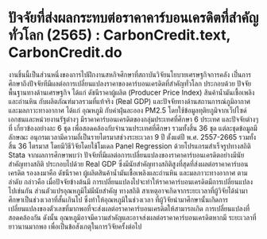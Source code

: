 # ปัจจัยที่ส่งผลกระทบต่อราคาคาร์บอนเครดิตที่สำคัญทั่วโลก (2565) : CarbonCredit.text, CarbonCredit.do
งานชิ้นนี้เป็นส่วนหนึ่งของการไปฝึกงานสหกิจศึกษาที่สถาบันวิจัยนโยบายเศรษฐกิจการคลัง เป็๋นการศึกษาถึงปัจจัยทีมีผลต่อการเปลี่ยนแปลงราคาของคาร์บอนเครดิตที่สําคัญทั่วโลก ประกอบด้วย ปัจจัยพื้นฐานทางด้านเศรษฐกิจ ได้แก่ ดัชนีราคาผู้ผลิต (Producer Price Index) สินค้าน้ำมันเชื้อเพลิงและถ่านหิน กับผลิตภัณฑ์มวลรวมที่แท้จริง (Real GDP) และปัจจัยทางด้านสถานการณ์ภูมิอากาศและมลภาวะทางอากาศ ได้แก่ อุณหภูมิ กับค่าฝุ่นละออง PM2.5 โดยใช้ข้อมูลทุติยภูมิจากเว็ปไซด์ เอกชนและหน่วยงานรัฐต่างๆ มีราคาคาร์บอนเครดิตของกลุ่มประเทศที่ศึกษา 6 ประเทศ และปัจจัยต่างๆ ที่ เกี่ยวข้องอย่างละ 6 ชุด เพื่อสอดคล้องกับจำนวนประเทศที่ศึกษา รวมทั้งสิ้น 36 ชุด แต่ละชุดข้อมูลมีลักษณะ อนุกรมเวลามีความถี่เป็นรายไตรมาสช่วงระยะเวลา 9 ปี ตั้งแต่ปี พ.ศ. 2557-2665 รวมทั้งสิ้น 36 ไตรมาส โดยมีวิธีวิจัยโดยใช้โมเดล Panel Regression ด้วยโปรแกรมสำเร็จรูปทางสถิติ Stata จากผลการศึกษาพบว่า ปัจจัยที่มีผลต่อการเปลี่ยนแปลงของราคาคาร์บอนเครดิตอย่างมีนัยสำคัญทางสถิติ ประกอบไปด้วย Real GDP ซึ่งมีนัยสำคัญทางสถิติสูงที่สุดที่ส่งผลต่อราคาคาร์บอนเครดิต รองลงมาคือ ดัชนีราคา ผู้ผลิตสินค้าน้ำมันเชื้อเพลิงและถ่านหิน และมลภาวะทางอากาศ ตามลำดับ กล่าวคือ เมื่อปัจจัยข้างต้นมี การเปลี่ยนแปลงไปจะทำให้ราคาคาร์บอนเครดิตมีการเปลี่ยนแปลงไปเช่นกัน ส่วนตัวแปรอุณหภูมิไม่มีนัยสำคัญ ทางสถิติ สาเหตุอาจเกิดจากระยะเวลาที่ผู้วิจัยได้นำมาศึกษาเป็นช่วงเวลาที่สั้นเกินไป ซึ่งทำให้อุณหภูมิในช่วงเวลา ที่ผู้วิจัยนำมาศึกษานั้นเกิดการเปลี่ยนแปลงของตัวเลขที่มากพอที่จะส่งผลต่อราคาคาร์บอนเครดิตให้สามารถเกิด การเปลี่ยนแปลงที่สอดคล้องกัน ดังนั้น อุณหภูมิอาจมีความสำคัญและอาจส่งผลต่อราคาคาร์บอนเครดิตหากมี ระยะเวลาที่ยาวนานมากพอ เพื่อเป็นข้อสังเกตุในการวิจัยครั้งต่อไป
